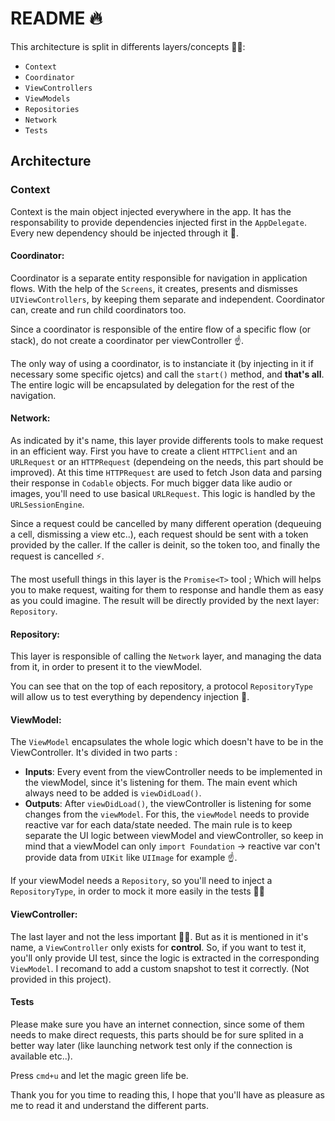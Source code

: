 # README 🔥

This architecture is split in differents layers/concepts 🏋️‍♀️: 
* `Context`
* `Coordinator`
* `ViewControllers`
* `ViewModels`
* `Repositories`
* `Network`
* `Tests`

## Architecture

### Context

Context is the main object injected everywhere in the app. It has the responsability to provide dependencies injected first in the `AppDelegate`. Every new dependency should be injected through it 🙏.


#### Coordinator:

Coordinator is a separate entity responsible for navigation in application flows. With the help of the `Screens`, it creates, presents and dismisses `UIViewControllers`, by keeping them separate and independent.
Coordinator can, create and run child coordinators too.

Since a coordinator is responsible of the entire flow of a specific flow (or stack), do not create a coordinator per viewController ☝️.

The only way of using a coordinator, is to instanciate it (by injecting in it if necessary some specific ojetcs) and call the `start()` method, and **that's all**. The entire logic will be encapsulated by delegation for the rest of the navigation.

#### Network:

As indicated by it's name, this layer provide differents tools to make request in an efficient way. First you have to create a client `HTTPClient` and an `URLRequest` or an `HTTPRequest` (dependeing on the needs, this part should be improved). At this time `HTTPRequest` are used to fetch Json data and parsing their response in `Codable` objects. For much bigger data like audio or images, you'll need to use basical `URLRequest`. This logic is handled by the `URLSessionEngine`.

Since a request could be cancelled by many different operation (dequeuing a cell, dismissing a view etc..), each request should be sent with a token provided by the caller. If the caller is deinit, so the token too, and finally the request is cancelled ⚡️.

The most usefull things in this layer is the `Promise<T>` tool ; Which will helps you to make request, waiting for them to response and handle them as easy as you could imagine. The result will be directly provided by the next layer: `Repository`.

#### Repository:

This layer is responsible of calling the `Network` layer, and managing the data from it, in order to present it to the viewModel.

You can see that on the top of each repository, a protocol `RepositoryType` will allow us to test everything by dependency injection 💪.

#### ViewModel:

The `ViewModel` encapsulates the whole logic which doesn't have to be in the ViewController. It's divided in two parts :

* **Inputs**: Every event from the viewController needs to be implemented in the viewModel, since it's listening for them. The main event which always need to be added is `viewDidLoad()`.
* **Outputs**: After `viewDidLoad()`, the viewController is listening for some changes from the `viewModel`. For this, the `viewModel` needs to provide reactive var for each data/state needed. The main rule is to keep separate the UI logic between viewModel and viewController, so keep in mind that a viewModel can only `import Foundation` -> reactive var con't provide data from `UIKit` like `UIImage` for example ☝️.

If your viewModel needs a `Repository`, so you'll need to inject a `RepositoryType`, in order to mock it more easily in the tests 🏋️‍♀️

#### ViewController:

The last layer and not the less important 🙇‍♂️. But as it is mentioned in it's name, a `ViewController` only exists for **control**. So, if you want to test it, you'll only provide UI test, since the logic is extracted in the corresponding `ViewModel`. I recomand to add a custom snapshot to test it correctly. (Not provided in this project).


#### Tests

Please make sure you have an internet connection, since some of them needs to make direct requests, this parts should be for sure splited in a better way later (like launching network test only if the connection is available etc..).

Press `cmd+u` and let the magic green life be.

Thank you for you time to reading this, I hope that you'll have as pleasure as me to read it and understand the different parts. 
